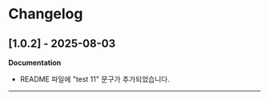 # Changelog

## [1.0.2] - 2025-08-03

**Documentation**
- README 파일에 \"test 11\" 문구가 추가되었습니다.

---

